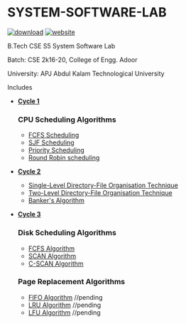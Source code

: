 # SYSTEM-SOFTWARE-LAB

[![download](https://img.shields.io/badge/Download-zip-blue.svg?logo=appveyor&longCache=true&style=for-the-badge)](https://github.com/abhijithvijayan/System-Software-lab/zipball/master)
[![website](https://img.shields.io/badge/Live-website-green.svg?logo=appveyor&longCache=true&style=for-the-badge)](https://abhijithvijayan.github.io/System-Software-lab/)

B.Tech CSE S5 System Software Lab

Batch: CSE 2k16-20, College of Engg. Adoor

University: APJ Abdul Kalam Technological University

Includes

- **[Cycle 1](https://github.com/abhijithvijayan/System-Software-lab/blob/master/cycle-1/README.md)**

    ### CPU Scheduling Algorithms

    - [FCFS Scheduling](https://github.com/abhijithvijayan/System-Software-lab/tree/master/cycle-1/p_01/README.md)
    - [SJF Scheduling](https://github.com/abhijithvijayan/System-Software-lab/tree/master/cycle-1/p_02/README.md)
    - [Priority Scheduling](https://github.com/abhijithvijayan/System-Software-lab/tree/master/cycle-1/p_03/README.md)
    - [Round Robin scheduling](https://github.com/abhijithvijayan/System-Software-lab/tree/master/cycle-1/p_04/README.md)
    
- **[Cycle 2](https://github.com/abhijithvijayan/System-Software-lab/blob/master/cycle-2/README.md)**

    - [Single-Level Directory-File Organisation Technique](https://github.com/abhijithvijayan/System-Software-lab/tree/master/cycle-2/p_05/README.md)
    - [Two-Level Directory-File Organisation Technique](https://github.com/abhijithvijayan/System-Software-lab/tree/master/cycle-2/p_06/README.md)
    - [Banker's Algorithm](https://github.com/abhijithvijayan/System-Software-lab/tree/master/cycle-2/p_07/README.md)
    
- **[Cycle 3](https://github.com/abhijithvijayan/System-Software-lab/blob/master/cycle-3/README.md)**
    
    ### Disk Scheduling Algorithms
    
    - [FCFS Algorithm](https://github.com/abhijithvijayan/System-Software-lab/tree/master/cycle-3/p_08/README.md)
    - [SCAN Algorithm](https://github.com/abhijithvijayan/System-Software-lab/tree/master/cycle-3/p_09/README.md)
    - [C-SCAN Algorithm](https://github.com/abhijithvijayan/System-Software-lab/tree/master/cycle-3/p_10/README.md)
    
    ### Page Replacement Algorithms
    
    - [FIFO Algorithm](#)   //pending
    - [LRU Algorithm](#)    //pending
    - [LFU Algorithm](#)    //pending
    
    
